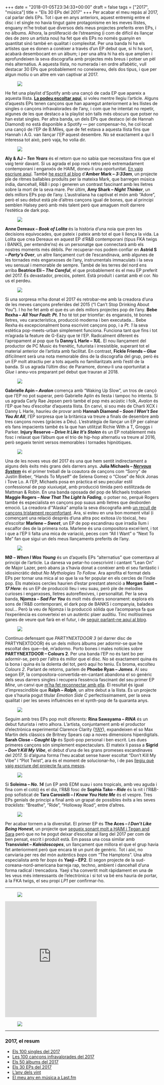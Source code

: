 +++
date = "2018-01-05T23:34:33+00:00"
draft = false
tags = ["2017", "música"]
title = "Els 30 EPs del 2017"
+++
Per acabar el meu rep&agrave;s al 2017, cal parlar dels EPs. Tot i que en anys anteriors, aquest entremig entre el disc i el single no havia tingut gaire protagonisme en les meves llistes, enguany m&rsquo;he trobat que diversos dels meus projectes preferits eren EPs, i no &agrave;lbums. Alhora, la proliferaci&oacute; de l&rsquo;streaming (i com de dif&iacute;cil &eacute;s llan&ccedil;ar des de zero un artista nou) ha fet que els EPs no nom&eacute;s guanyin en quantitat sin&oacute; tamb&eacute; en qualitat i complexitat. Per una banda hi ha els artistes que es donen a con&egrave;ixer a trav&eacute;s d&rsquo;un EP debut que, si hi ha sort, acabar&agrave; desembocant en un &agrave;lbum; i per una altra hi ha els que amplien i aprofundeixen la seva discografia amb projectes m&eacute;s breus i potser un p&egrave;l m&eacute;s alternatius. A aquesta llista, no numerada i en ordre alfab&egrave;tic, vull destacar 30 EPs que probablement no coneixereu, dels dos tipus, i que per algun motiu o un altre em van captivar al 2017.

<figure class="tmblr-full" data-orig-height="339" data-orig-width="1000" data-orig-src="https://78.media.tumblr.com/1f234bf71ec2b9d4f892bbfd131e740c/tumblr_p23vte8mlO1u00ofno1_1280.png"><img class="pImageFull" src="https://78.media.tumblr.com/05a87a1211a8b23835ea5a8d47fb11fb/tumblr_inline_pd01vbKBrI1rf46cf_540.png" data-orig-height="339" data-orig-width="1000" data-orig-src="https://78.media.tumblr.com/1f234bf71ec2b9d4f892bbfd131e740c/tumblr_p23vte8mlO1u00ofno1_1280.png"></figure><!-- more -->

He fet una playlist d&rsquo;Spotify amb una can&ccedil;&oacute; de cada EP que apareix a aquesta llista. **[La podeu escoltar aqu&iacute;](https://open.spotify.com/user/enricllonch/playlist/0hT5lnvkxlLPPHvHoZaM69)**, si voleu mentre llegiu l&rsquo;article. Alguns d&rsquo;aquests EPs tenen can&ccedil;ons que han aparegut anteriorment a les llistes de singles o can&ccedil;ons infravalorades de l&rsquo;any, i com que he intentat no repetir, algunes de les que destaco a la playlist s&oacute;n talls m&eacute;s obscurs que potser no han estat singles. Per altra banda, un dels EPs que destaco (el de Hannah Diamond) no est&agrave; disponible a Spotify &mdash; per compensar-ho, he col&middot;locat una can&ccedil;&oacute; de l&rsquo;EP de B.Miles, que de fet estava a aquesta llista fins que Hannah i A.G. van llan&ccedil;ar l'EP aquest desembre. No s&eacute; exactament a qui li interessa tot aix&ograve;, per&ograve; vaja, ho volia dir.

<figure class="tmblr-full" data-orig-height="333" data-orig-width="1000" data-orig-src="https://78.media.tumblr.com/7546f3088678c23262e202d8621f114e/tumblr_p0wvvtVbIT1u00ofno1_1280.png"><img class="pImageFull" src="https://78.media.tumblr.com/41703cf693a2c8321ea54557ed794f62/tumblr_inline_pd01vcFzGA1rf46cf_540.png" data-orig-height="333" data-orig-width="1000" data-orig-src="https://78.media.tumblr.com/7546f3088678c23262e202d8621f114e/tumblr_p0wvvtVbIT1u00ofno1_1280.png"></figure>

**Aly &amp; AJ &ndash; _Ten Years_** &eacute;s el retorn que no sabia que necessitava fins que el vaig tenir davant. Si us agrada el pop rock retro per&ograve; extremadament contemporani i enganx&oacute;s de HAIM, doneu-li una oportunitat. [En vaig escriure aqu&iacute;](http://enricllonch.com/post/168285698274/ten-years). Tamb&eacute; [he escrit al blog](http://enricllonch.com/post/167117406514/333am) d&rsquo;**Amber Mark &ndash; _3:33am_**, un projecte ple de ritmes ballables produ&iuml;ts per la mateixa Mark, que barregen m&uacute;sica &iacute;ndia, dancehall, R&amp;B i pop i generen un contrast fascinant amb les lletres sobre la mort de la seva mare. Per &uacute;ltim, **Amy Shark &ndash; _Night Thinker_**, un dels millors EPs pop de l&rsquo;any. L&rsquo;australiana ha captivat el m&oacute;n amb &ldquo;Adore&rdquo;, per&ograve; el seu debut est&agrave; ple d&rsquo;altres can&ccedil;ons igual de bones, que al principi semblen Halsey per&ograve; amb m&eacute;s talent per&ograve; que amaguen molt darrere l&rsquo;est&egrave;tica de dark pop. 

<figure class="tmblr-full" data-orig-height="333" data-orig-width="1000" data-orig-src="https://78.media.tumblr.com/629753cd9b04f8cf6d8a5880aa58d79f/tumblr_p0wvvtVbIT1u00ofno2_1280.png"><img class="pImageFull" src="https://78.media.tumblr.com/d88b9c99a84880cb42f0a3d654179a30/tumblr_inline_pd01ves8vm1rf46cf_540.png" data-orig-height="333" data-orig-width="1000" data-orig-src="https://78.media.tumblr.com/629753cd9b04f8cf6d8a5880aa58d79f/tumblr_p0wvvtVbIT1u00ofno2_1280.png"></figure>

**Anne Dereaux &ndash; _Book of Lolita_** &eacute;s la hist&ograve;ria d&rsquo;una noia que pren les decisions equivocades, que pateix i pateix amb tot el que li llen&ccedil;a la vida. La Lolita que crea Dereaux en aquest EP d&rsquo;R&amp;B contemporani (tipus FKA twigs i BANKS, per entendre&rsquo;ns) &eacute;s un personatge que connectar&agrave; amb els nostres moments m&eacute;s d&egrave;bils. Per recuperar-nos podem confiar en **Astrid S &ndash; _Party&rsquo;s Over_**, un altre llan&ccedil;ament curt de l&rsquo;escandinava, amb algunes de les tornades m&eacute;s enganxoses de l&rsquo;any, instrumentals immaculats i la seva veu sensual i memorable de sempre. Tamb&eacute; de les terres del nord ens arriba **Beatrice Eli &ndash; _The Careful_**, el que probablement &eacute;s el meu EP preferit del 2017. &Eacute;s devastador, preci&oacute;s, potent. Est&agrave; produ&iuml;t i cantat amb el cor. No us el perdeu.

<figure class="tmblr-full" data-orig-height="333" data-orig-width="1000" data-orig-src="https://78.media.tumblr.com/affab0e16f6ce4d422d98d33b8519b19/tumblr_p0wvvtVbIT1u00ofno3_1280.png"><img class="pImageFull" src="https://78.media.tumblr.com/329438477aa6904f4a6364824623cead/tumblr_inline_pd01vfgsY51rf46cf_540.png" data-orig-height="333" data-orig-width="1000" data-orig-src="https://78.media.tumblr.com/affab0e16f6ce4d422d98d33b8519b19/tumblr_p0wvvtVbIT1u00ofno3_1280.png"></figure>

Si una sorpresa m&rsquo;ha donat el 2017 &eacute;s retrobar-me amb la creadora d&rsquo;una de les meves can&ccedil;ons preferides del 2015 (&ldquo;I Can&rsquo;t Stop Drinking About You&rdquo;). I ho he fet amb el que &eacute;s un dels millors projectes pop de l&rsquo;any. **Bebe Rexha &ndash; _All Your Fault: Pt. 1_** ho t&eacute; tot per triomfar: &eacute;s enganx&oacute;s, t&eacute; bones lletres, veu caracter&iacute;stica, producci&oacute; moderna i ben executada&hellip; Bebe Rexha &eacute;s excepcionalment bona escrivint can&ccedil;ons pop, i a *Pt. 1* la seva est&egrave;tica pop-meets-urban simplement funciona. Funciona tant que fins i tot m&rsquo;agrada la feature de G-Eazy que t&eacute; l&rsquo;EP. Radicalment diferent &eacute;s l&rsquo;apropament al pop que fa **Danny L Harle &ndash; _1UL_**. El nou llan&ccedil;ament del productor de PC Music &eacute;s fren&egrave;tic, futurista i irresistible, superant tot el material anterior de l&rsquo;artista amb facilitat. En contrast, **Fickle Friends &ndash; _Glue_** dif&iacute;cilment ser&agrave; una nota memorable dins de la discografia del grup, per&ograve; &eacute;s un EP molt atractiu per a tots aquells no familiaritzats amb l&rsquo;estil de la banda. Si us agrada l&rsquo;&uacute;ltim disc de Paramore, doneu-li una oportunitat a *Glue* i aneu-vos preparant pel debut que trauran al 2018.

<figure class="tmblr-full" data-orig-height="333" data-orig-width="1000" data-orig-src="https://78.media.tumblr.com/1a9e5e46cd57ae0eaba351fbc46a1283/tumblr_p0wvvtVbIT1u00ofno4_1280.png"><img class="pImageFull" src="https://78.media.tumblr.com/cca7c92f9487601491d5d4dd50201739/tumblr_inline_pd01vfYyZn1rf46cf_540.png" data-orig-height="333" data-orig-width="1000" data-orig-src="https://78.media.tumblr.com/1a9e5e46cd57ae0eaba351fbc46a1283/tumblr_p0wvvtVbIT1u00ofno4_1280.png"></figure>

**Gabrielle Apin &ndash; _Avalon_** comen&ccedil;a amb &ldquo;Waking Up Slow&rdquo;, un tros de can&ccedil;&oacute; que l&rsquo;EP no pot superar, per&ograve; Gabrielle Aplin &eacute;s llesta i tampoc ho intenta. Si us agrada Carly Rae Jepsen per&ograve; tamb&eacute; el pop m&eacute;s ac&uacute;stic i folk, *Avalon* &eacute;s l&rsquo;EP que heu d&rsquo;escoltar d&rsquo;aquesta llista. En canvi, si sou m&eacute;s de Charli XCX i Danny L Harle, haur&iacute;eu de provar amb **Hannah Diamond &ndash; _Soon I Won&rsquo;t See You At All_**, l&rsquo;EP sorpresa que la brit&agrave;nica va treure a finals de desembre amb tres can&ccedil;ons noves (gr&agrave;cies a D&eacute;u). L&rsquo;estrat&egrave;gia de llan&ccedil;ar un EP per calmar els fans impacients tamb&eacute; &eacute;s la que han utilitzat Richie With a T, Groggs i Parker. **Injury Reserve &ndash; _Drive It Like It&rsquo;s Stolen_** &eacute;s un EP notablement m&eacute;s fosc i relaxat que l&rsquo;&agrave;lbum que el trio de hip-hop alternatiu va treure al 2016, per&ograve; segueix tenint versos memorables i tornades hipn&ograve;tiques. 

<figure class="tmblr-full" data-orig-height="333" data-orig-width="1000" data-orig-src="https://78.media.tumblr.com/2c7524ab865b2e4292f579cc316f5466/tumblr_p0wvvtVbIT1u00ofno5_1280.png"><img class="pImageFull" src="https://78.media.tumblr.com/f3d07e831121acda3ee0213f1657ed76/tumblr_inline_pd01vgAuQl1rf46cf_540.png" data-orig-height="333" data-orig-width="1000" data-orig-src="https://78.media.tumblr.com/2c7524ab865b2e4292f579cc316f5466/tumblr_p0wvvtVbIT1u00ofno5_1280.png"></figure>

Una de les noves veus del 2017 &eacute;s una que hem sentit indirectament a alguns dels &egrave;xits m&eacute;s grans dels darrers anys. **Julia Michaels &ndash; [_Nervous System_](http://enricllonch.com/post/163573323374/nervous-system)** &eacute;s el primer treball de la coautora de can&ccedil;ons com &ldquo;Sorry&rdquo; de Justin Bieber, &ldquo;Hands To Myself&rdquo; de Selena Gomez o &ldquo;Close&rdquo; de Nick Jonas i Tove Lo. A l&rsquo;EP, Michaels posa en pr&agrave;ctica el seu peculiar estil confessional de pop xiuxiuejat, amb producci&oacute; t&iacute;mida per&ograve; estilitzada de Mattman &amp; Robin. En una banda oposada del pop de Michaels trobar&iacute;em **Maggie Rogers &ndash; _Now That The Light Is Fading_**, o potser no, perqu&egrave; Rogers tamb&eacute; &eacute;s especialista en can&ccedil;ons pop suaus amb lletres que desborden emoci&oacute;. La creadora d&rsquo;&ldquo;Alaska&rdquo; amplia la seva discografia amb [un recull de can&ccedil;ons tristament recomfortant](http://enricllonch.com/post/158469367124/now-that-the-light-is-fading). Ara, si esteu en una bon moment vital (i comen&ccedil;ant una relaci&oacute; despr&eacute;s d&rsquo;una altra poc exitosa i/o t&ograve;xica), heu d&rsquo;escoltar **Marlene &ndash; _Sweet_**, un EP de pop escandinau que irradia llum i escalfor des de la primera nota. Marlene &eacute;s una compositora excel&middot;lent, i tot i que a l&rsquo;EP li falta una mica de variaci&oacute;, peces com &ldquo;All I Want&rdquo; o &ldquo;Next To Me&rdquo; fan que sigui un dels meus llan&ccedil;aments preferits de l&rsquo;any.

<figure class="tmblr-full" data-orig-height="333" data-orig-width="1000" data-orig-src="https://78.media.tumblr.com/c7c34686293bce7be6ee7f2264d54623/tumblr_p0ww2mx4af1u00ofno1_1280.png"><img class="pImageFull" src="https://78.media.tumblr.com/264d28815648d00c3c1d5687aea60cfc/tumblr_inline_pd01vhI4ZV1rf46cf_540.png" data-orig-height="333" data-orig-width="1000" data-orig-src="https://78.media.tumblr.com/c7c34686293bce7be6ee7f2264d54623/tumblr_p0ww2mx4af1u00ofno1_1280.png"></figure>

**M&Oslash; &ndash; _When I Was Young_** &eacute;s un d&rsquo;aquells EPs &ldquo;alternatius&rdquo; que comentava al principi de l&rsquo;article. La danesa va petar-ho coescrivint i cantant &ldquo;Lean On&rdquo; de Major Lazer, per&ograve; abans ja s&rsquo;havia donat a con&egrave;ixer amb el seu fant&agrave;stic i idiosincr&agrave;tic debut *No Mythologies To Follow*. Ara aprofita el format dels EPs per tornar una mica al so que la va fer popular en els cercles de l&rsquo;indie pop. Els mateixos cercles haurien d&rsquo;estar prestant atenci&oacute; a **Morgan Saint &ndash; _17 Hero_**: &eacute;s un EP de producci&oacute; lleu i veu suau, per&ograve; ple de melodies curioses i enganxoses, lletres autoreflexives, i personalitat. Per la seva banda, **Njomza &ndash; _Sad For You_** &eacute;s molt m&eacute;s divers sonorament: explora els sons de l&rsquo;R&amp;B contemporani, el dark pop de BANKS i companyia, balades soul&hellip; Per&ograve; la veu de Njomza i la producci&oacute; s&ograve;lida que l&rsquo;acompanya fa que l&rsquo;experi&egrave;ncia es converteixi en un aut&egrave;ntic plaer auditiu. Tinc molt&iacute;ssimes ganes de veure qu&egrave; far&agrave; en el futur, i de [seguir parlant-ne aqu&iacute; al blog](http://enricllonch.com/post/160124820804/sad-for-you).

<figure class="tmblr-full" data-orig-height="333" data-orig-width="1000" data-orig-src="https://78.media.tumblr.com/953c78697083da0f734de4d3af21432a/tumblr_p0ww2mx4af1u00ofno2_1280.png"><img class="pImageFull" src="https://78.media.tumblr.com/422553bc2a412a5f5d833b09ff1dd180/tumblr_inline_pd01vhR2Zq1rf46cf_540.png" data-orig-height="333" data-orig-width="1000" data-orig-src="https://78.media.tumblr.com/953c78697083da0f734de4d3af21432a/tumblr_p0ww2mx4af1u00ofno2_1280.png"></figure>

Continuo defensant que *PARTYNEXTDOOR 3* (el darrer disc de PARTYNEXTDOOR) &eacute;s un dels millors &agrave;lbums per adormir-se que he escoltat des que&mdash;b&eacute;, m&rsquo;adormo. Porto bones i males not&iacute;cies sobre **PARTYNEXTDOOR &ndash; Colours 2**. Per una banda l&rsquo;EP no &eacute;s tant bo per adormir-se, per&ograve; per l&rsquo;altra &eacute;s millor que el disc. No s&eacute; exactament quina &eacute;s la bona i quina &eacute;s la dolenta del tot, per&ograve; aqu&iacute; ho teniu. &Eacute;s broma, escolteu *Colours 2*. Parlant de retorns, parlem de **Phoebe Ryan &ndash; _James_**. Al seu segon EP, la compositora-convertida-en-cantant abandona el so gen&egrave;ric dels seus darrers singles i recupera l&rsquo;ess&egrave;ncia fascinant del seu primer EP *Mine*, un canvi que [m&rsquo;ha fet reconnectar amb ella](http://enricllonch.com/post/167414462729/james). El resultat &eacute;s igual d&rsquo;imprescindible que **Ralph &ndash; _Ralph_**, un altre debut a la llista. &Eacute;s un projecte que s&rsquo;hauria pogut titular *Emotion Side C* perfect&iacute;ssimament, per la seva qualitat i per les seves influ&egrave;ncies en el synth-pop de fa quaranta anys.

<figure class="tmblr-full" data-orig-height="333" data-orig-width="1000" data-orig-src="https://78.media.tumblr.com/d5a26303d93c3da8bdc01a58bd08b7e7/tumblr_p0ww2mx4af1u00ofno3_1280.png"><img class="pImageFull" src="https://78.media.tumblr.com/4ca38bc5ff89987d85d29c4f6ef72028/tumblr_inline_pd01viQFh41rf46cf_540.png" data-orig-height="333" data-orig-width="1000" data-orig-src="https://78.media.tumblr.com/d5a26303d93c3da8bdc01a58bd08b7e7/tumblr_p0ww2mx4af1u00ofno3_1280.png"></figure>

Seguim amb tres EPs pop molt diferents: **Rina Sawayama &ndash; _RINA_** &eacute;s un debut futurista i retro alhora. L&rsquo;artista, conjuntament amb el productor d&rsquo;electr&ograve;nica experimental Clarence Clarity ([YAY](http://enricllonch.com/post/135632908054/els-20-&agrave;lbums-del-2015)), expandeixen el so Max Martin dels cl&agrave;ssics de Britney Spears cap a noves dimensions hiperdigitals. **Sarah Close &ndash; _Caught Up_** &eacute;s Spoti-pop personal i ben escrit. Les dues primeres can&ccedil;ons s&oacute;n simplement espectaculars. El mateix li passa a **Sigrid &ndash; _Don&rsquo;t Kill My Vibe_**, el debut d&rsquo;una de les grans promeses escandinaves del 2017. Si d&rsquo;alguna forma l&rsquo;heu acabat sense haver escoltat &ldquo;Don&rsquo;t Kill My Vibe&rdquo; i &ldquo;Plot Twist&rdquo;, ara &eacute;s el moment de solucionar-ho, i de pas [llegiu qu&egrave; vaig escriure del projecte fa uns mesos](http://enricllonch.com/post/160482187324/dont-kill-my-vibe-ep).

<figure class="tmblr-full" data-orig-height="333" data-orig-width="1000" data-orig-src="https://78.media.tumblr.com/d34729ea3828683062c48ee0b0f72d4c/tumblr_p0ww2mx4af1u00ofno4_1280.png"><img class="pImageFull" src="https://78.media.tumblr.com/53cbc59487170a1ec4a3ec5b95d586ff/tumblr_inline_pd01vjU8K91rf46cf_540.png" data-orig-height="333" data-orig-width="1000" data-orig-src="https://78.media.tumblr.com/d34729ea3828683062c48ee0b0f72d4c/tumblr_p0ww2mx4af1u00ofno4_1280.png"></figure>

Si **Soleima &ndash; _No. 14_** (un EP amb EDM suau i sons tropicals, amb veu aguda i fina com el cot&oacute;) &eacute;s el dia, l&rsquo;R&amp;B fosc de **Sophia Tako &ndash; _Ride_** &eacute;s la nit i l&rsquo;R&amp;B-pop sofisticat de **Tara Carosielli &ndash; _I Know You Hate Me_** &eacute;s el vespre. Tres EPs genials de principi a final amb un grapat de possibles &egrave;xits a les seves *tracklists*: &ldquo;Breathe&rdquo;, &ldquo;Ride&rdquo;, &ldquo;Holloway Road&rdquo;, entre d&rsquo;altres.

<figure class="tmblr-full" data-orig-height="333" data-orig-width="1000" data-orig-src="https://78.media.tumblr.com/98a0a8fbe29761ff8ce4ed2b52869275/tumblr_p0ww2mx4af1u00ofno5_1280.png"><img class="pImageFull" src="https://78.media.tumblr.com/ed0b95b32910e17d090fad6f71bd0a55/tumblr_inline_pd01vjwPcu1rf46cf_540.png" data-orig-height="333" data-orig-width="1000" data-orig-src="https://78.media.tumblr.com/98a0a8fbe29761ff8ce4ed2b52869275/tumblr_p0ww2mx4af1u00ofno5_1280.png"></figure>

Per acabar tornem a la diversitat. El primer EP &eacute;s **The Aces &ndash; _I Don&rsquo;t Like Being Honest_**, un projecte que [segueix sonant molt a HAIM i Tegan and Sara](http://enricllonch.com/post/162233486164/i-dont-like-being-honest) per&ograve; que no he pogut deixar d&rsquo;escoltar al llarg del 2017 per com de ben pensat, escrit i produ&iuml;t est&agrave;. Em passa una cosa similar amb **Transviolet &ndash; _Kaleidoscopes_**, un llan&ccedil;ament que millora el que el grup havia fet anteriorment per&ograve; que encara t&eacute; un punt de gen&egrave;ric. Tot i aix&iacute;, no canviaria per res del m&oacute;n aut&egrave;ntics *bops* com &ldquo;The Hamptons&rdquo;. Una altra especialista amb fer *bops* &eacute;s **Yaeji &ndash; EP2**. El segon projecte de la sud-coreana-nord-americana barreja rap, techno, ambient i dancehall d&rsquo;una forma radical i trencadora. Yaeji s&rsquo;ha convertit molt r&agrave;pidament en una de les veus m&eacute;s interessants de l&rsquo;electr&ograve;nica i si tot va b&eacute; ens hauria de portar, &agrave; la FKA twigs, el seu propi *LP1* per confirmar-ho.

* * *

<a href="https://open.spotify.com/user/enricllonch/playlist/0hT5lnvkxlLPPHvHoZaM69"><figure class="tmblr-full" data-orig-height="59" data-orig-width="1000" data-orig-src="https://78.media.tumblr.com/5b2df1c1be1af67351a971e36590c9c9/tumblr_p10liwVL7S1u00ofno1_1280.png"><img class="pImageFull" src="https://78.media.tumblr.com/4c6623bf75506cfbc1426cc68d6807e0/tumblr_inline_pd01vktXYE1rf46cf_540.png" data-orig-height="59" data-orig-width="1000" data-orig-src="https://78.media.tumblr.com/5b2df1c1be1af67351a971e36590c9c9/tumblr_p10liwVL7S1u00ofno1_1280.png"></figure></a>

<iframe src="https://open.spotify.com/embed/user/enricllonch/playlist/0hT5lnvkxlLPPHvHoZaM69" width="300" height="380" frameborder="0" allowtransparency="true"></iframe>

<figure class="tmblr-full" data-orig-height="339" data-orig-width="1000" data-orig-src="https://78.media.tumblr.com/d5e31eddf372dfd12e916d020579c2b7/tumblr_p23vxwe6xj1u00ofno1_1280.jpg"><img id="splashFade" src="https://78.media.tumblr.com/68e05e0469e2745bd755edeb4c0346a1/tumblr_inline_pd01vkC2CX1rf46cf_540.jpg" data-orig-height="339" data-orig-width="1000" data-orig-src="https://78.media.tumblr.com/d5e31eddf372dfd12e916d020579c2b7/tumblr_p23vxwe6xj1u00ofno1_1280.jpg"></figure>

* * *

### 2017, el resum

*   [Els 100 singles del 2017](http://enricllonch.com/post/168578064154/2017-singles)
*   [Les 100 can&ccedil;ons infravalorades del 2017](http://enricllonch.com/post/168608041409/les-100-can&ccedil;ons-infravalorades-del-2017)
*   [Els 50 &agrave;lbums del 2017](http://enricllonch.com/post/169151406134/2017-albums)
*   [Els 30 EPs del 2017](http://enricllonch.com/post/169361832434/2017-eps)
*   [L&rsquo;any dels vint](http://enricllonch.com/post/169200421474/lany-dels-vint)
*   [El meu any en m&uacute;sica a Last.fm](http://enricllonch.com/post/169258514479/el-meu-any-en-m&uacute;sica-2017)